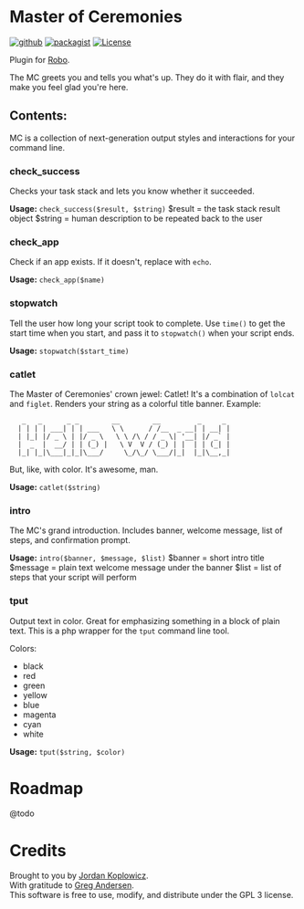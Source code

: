 # Master of Ceremonies
[![github](https://img.shields.io/badge/github-0a0.svg?logo=github)](https://github.com/koppieesq/mc)
[![packagist](https://img.shields.io/badge/packagist-orange.svg?logo=php&logoColor=white)](https://packagist.org/packages/koppie/mc)
[![License](https://img.shields.io/badge/license-GPL3-teal.svg?logo=gnu)](LICENSE)

Plugin for [Robo](https://robo.li).

The MC greets you and tells you what's up.  They do it with flair, and they make you feel glad you're here.

## Contents:

MC is a collection of next-generation output styles and interactions for your command line.

### check_success

Checks your task stack and lets you know whether it succeeded.

**Usage:** `check_success($result, $string)`
$result = the task stack result object
$string = human description to be repeated back to the user

### check_app

Check if an app exists.  If it doesn't, replace with `echo`.

**Usage:** `check_app($name)`

### stopwatch

Tell the user how long your script took to complete.  Use `time()` to get the start time when you start, and pass it to `stopwatch()` when your script ends.

**Usage:** `stopwatch($start_time)`

### catlet

The Master of Ceremonies' crown jewel: Catlet!  It's a combination of `lolcat` and `figlet`.  Renders your string as a colorful title banner.  Example:
```
   _   _      _ _        __        __         _     _
  | | | | ___| | | ___   \ \      / /__  _ __| | __| |
  | |_| |/ _ \ | |/ _ \   \ \ /\ / / _ \| '__| |/ _` |
  |  _  |  __/ | | (_) |   \ V  V / (_) | |  | | (_| |
  |_| |_|\___|_|_|\___/     \_/\_/ \___/|_|  |_|\__,_|
```
But, like, with color.  It's awesome, man.

**Usage:** `catlet($string)`

### intro

The MC's grand introduction.  Includes banner, welcome message, list of steps, and confirmation prompt.

**Usage:** `intro($banner, $message, $list)`
$banner = short intro title
$message = plain text welcome message under the banner
$list = list of steps that your script will perform

### tput

Output text in color.  Great for emphasizing something in a block of plain text.  This is a php wrapper for the `tput` command line tool.

Colors:
* black
* red
* green
* yellow
* blue
* magenta
* cyan
* white

**Usage:** `tput($string, $color)`
      
# Roadmap

@todo
      
# Credits

Brought to you by [Jordan Koplowicz](http://koplowiczandsons.com).  
With gratitude to [Greg Andersen](https://github.com/g1a/starter).  
This software is free to use, modify, and distribute under the GPL 3 license.
